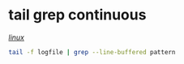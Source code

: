 # tail grep continuous

*[linux](../README.md#linux)*

```sh
tail -f logfile | grep --line-buffered pattern
```
